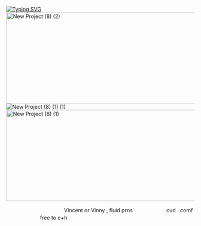 [![Typing SVG](https://readme-typing-svg.demolab.com?font=Sour+Gummy&weight=600&size=50&pause=1000&color=5166BF&center=true&vCenter=true&width=900&height=60&lines=%22Duse+Duse+Kyun!%22)](https://git.io/typing-svg)
<img width="1640" height="244" alt="New Project (8) (2)" src="https://github.com/user-attachments/assets/fcf4365d-5b3b-4713-a9eb-58350f3686b0" />
![New Project (8) (1) (1)](https://github.com/user-attachments/assets/f199ca86-4be8-445a-bd4c-519765d9a0f8)<img width="1640" height="244" alt="New Project (8) (1)" src="https://github.com/user-attachments/assets/5a508a0a-2493-4f7a-a711-660b71e2b1dc" />


ㅤㅤㅤㅤㅤㅤㅤㅤㅤㅤㅤㅤVincent or Vinny , fluid prnsㅤㅤㅤㅤㅤㅤㅤcud . comf ㅤㅤㅤㅤㅤㅤㅤfree to c+h



